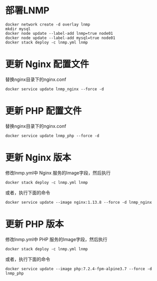 # 部署LNMP
```
docker network create -d overlay lnmp
mkdir mysql
docker node update --label-add lnmp=true node01
docker node update --label-add mysql=true node01
docker stack deploy -c lnmp.yml lnmp
```
# 更新 Nginx 配置文件
替换nginx目录下的nginx.conf

```
docker service update lnmp_nginx --force -d
```
# 更新 PHP 配置文件
替换nginx目录下的nginx.conf

```
docker service update lnmp_php --force -d
```

# 更新 Nginx 版本
修改lnmp.yml中 Nginx 服务的Image字段，然后执行
```
docker stack deploy -c lnmp.yml lnmp
```
或者，执行下面的命令
```
docker service update --image nginx:1.13.8 --force -d lnmp_nginx
```

# 更新 PHP 版本
修改lnmp.yml中 PHP 服务的Image字段，然后执行
```
docker stack deploy -c lnmp.yml lnmp
```
或者，执行下面的命令
```
docker service update --image php:7.2.4-fpm-alpine3.7 --force -d lnmp_php
```